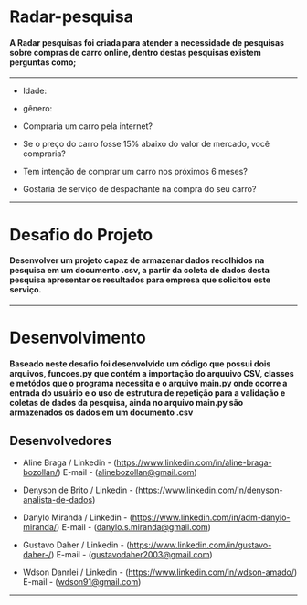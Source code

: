 # Radar-pesquisa
#### A Radar pesquisas foi criada para atender a necessidade de pesquisas sobre compras de carro online, dentro destas pesquisas existem perguntas como;
----
* Idade:

* gênero:

* Compraria um carro pela internet?

* Se o preço do carro fosse 15% abaixo do valor de mercado, você compraria?

* Tem intenção de comprar um carro nos próximos 6 meses?

* Gostaria de serviço de despachante na compra do seu carro?

---- 
# Desafio do Projeto
#### Desenvolver um projeto capaz de armazenar dados recolhidos na pesquisa em um documento .csv,  a partir da coleta de dados desta pesquisa apresentar os resultados para empresa que solicitou este serviço. 
---
# Desenvolvimento 
#### Baseado neste desafio foi desenvolvido um código que possui dois arquivos, funcoes.py que contém a importação do arquuivo CSV, classes e metódos que o programa necessita e o arquivo main.py onde ocorre a entrada do usuário e o uso de estrutura de repetição para a validação e coletas de dados da pesquisa, ainda no arquivo main.py são armazenados os dados em um documento .csv

## Desenvolvedores

* Aline Braga / Linkedin - (https://www.linkedin.com/in/aline-braga-bozollan/) E-mail - (alinebozollan@gmail.com)

* Denyson de Brito / Linkedin - (https://www.linkedin.com/in/denyson-analista-de-dados) 

* Danylo Miranda / Linkedin - (https://www.linkedin.com/in/adm-danylo-miranda/) E-mail - (danylo.s.miranda@gmail.com)

* Gustavo Daher / Linkedin - (https://www.linkedin.com/in/gustavo-daher-/) E-mail - (gustavodaher2003@gmail.com)

* Wdson Danrlei / Linkedin - (https://www.linkedin.com/in/wdson-amado/) E-mail - (wdson91@gmail.com)


---

